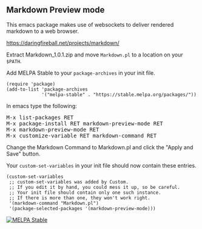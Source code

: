## Markdown Preview mode

This emacs package makes use of websockets to deliver rendered markdown to a web browser.

https://daringfireball.net/projects/markdown/

Extract Markdown_1.0.1.zip and move `Markdown.pl` to a location on your `$PATH`.

Add MELPA Stable to your `package-archives` in your init file.

```elisp
(require 'package)
(add-to-list 'package-archives
             '("melpa-stable" . "https://stable.melpa.org/packages/"))
```

In emacs type the following:

<kbd>M-x list-packages RET</kbd>  
<kbd>M-x package-install RET markdown-preview-mode RET</kbd>  
<kbd>M-x markdown-preview-mode RET</kbd>  
<kbd>M-x customize-variable RET markdown-command RET</kbd>  

Change the Markdown Command to Markdown.pl and click the "Apply and Save" button.

Your `custom-set-variables` in your init file should now contain these entries.

```elisp
(custom-set-variables
 ;; custom-set-variables was added by Custom.
 ;; If you edit it by hand, you could mess it up, so be careful.
 ;; Your init file should contain only one such instance.
 ;; If there is more than one, they won't work right.
 '(markdown-command "Markdown.pl")
 '(package-selected-packages '(markdown-preview-mode)))
```
<a href="https://stable.melpa.org/#/markdown-preview-mode"><img alt="MELPA Stable" src="https://stable.melpa.org/packages/markdown-preview-mode-badge.svg"/></a>